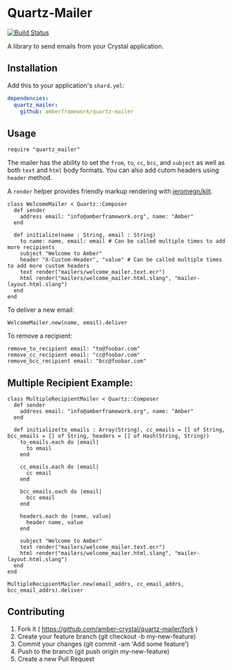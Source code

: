 # Quartz-Mailer

[![Build Status](https://travis-ci.org/amberframework/quartz-mailer.svg?branch=master)](https://travis-ci.org/amberframework/quartz-mailer)

A library to send emails from your Crystal application.

## Installation

Add this to your application's `shard.yml`:

```yaml
dependencies:
  quartz_mailer:
    github: amberframework/quartz-mailer
```

## Usage

```crystal
require "quartz_mailer"
```

The mailer has the ability to set the `from`, `to`, `cc`, `bcc`, and `subject` as well as both `text` and `html` body formats. You can also add cutom headers using `header` method.

A `render` helper provides friendly markup rendering with [jeromegn/kilt](https://github.com/jeromegn/kilt).

```crystal
class WelcomeMailer < Quartz::Composer
  def sender
    address email: "info@amberframework.org", name: "Amber"
  end

  def initialize(name : String, email : String)
    to name: name, email: email # Can be called multiple times to add more recipients
    subject "Welcome to Amber"
    header "X-Custom-Header", "value" # Can be called multiple times to add more custom headers
    text render("mailers/welcome_mailer.text.ecr")
    html render("mailers/welcome_mailer.html.slang", "mailer-layout.html.slang")
  end
end
```

To deliver a new email:
```crystal
WelcomeMailer.new(name, email).deliver
```

To remove a recipient:
```crystal
remove_to_recipient email: "to@foobar.com"
remove_cc_recipient email: "cc@foobar.com"
remove_bcc_recipient email: "bcc@foobar.com"
```

## Multiple Recipient Example:

```crystal
class MultipleRecipientMailer < Quartz::Composer
  def sender
    address email: "info@amberframework.org", name: "Amber"
  end

  def initialize(to_emails : Array(String), cc_emails = [] of String, bcc_emails = [] of String, headers = [] of Hash(String, String))
    to_emails.each do |email|
      to email
    end

    cc_emails.each do |email|
      cc email
    end

    bcc_emails.each do |email|
      bcc email
    end

    headers.each do |name, value|
      header name, value
    end

    subject "Welcome to Amber"
    text render("mailers/welcome_mailer.text.ecr")
    html render("mailers/welcome_mailer.html.slang", "mailer-layout.html.slang")
  end
end

MultipleRecipientMailer.new(email_addrs, cc_email_addrs, bcc_email_addrs).deliver
```

## Contributing

1. Fork it ( https://github.com/amber-crystal/quartz-mailer/fork )
2. Create your feature branch (git checkout -b my-new-feature)
3. Commit your changes (git commit -am 'Add some feature')
4. Push to the branch (git push origin my-new-feature)
5. Create a new Pull Request
